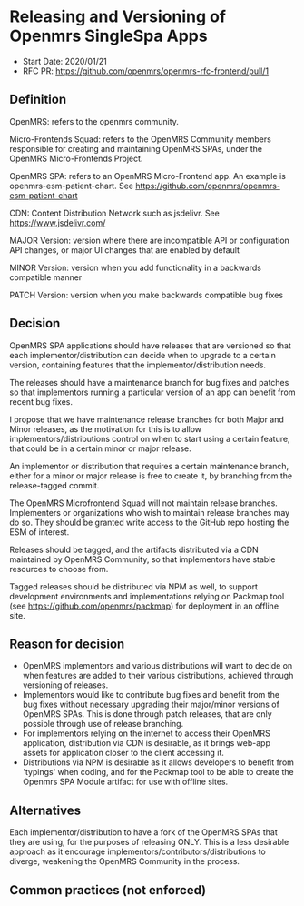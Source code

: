 # Releasing and Versioning of Openmrs SingleSpa Apps
- Start Date: 2020/01/21
- RFC PR: https://github.com/openmrs/openmrs-rfc-frontend/pull/1

## Definition
OpenMRS: refers to the openmrs community.

Micro-Frontends Squad: refers to the OpenMRS Community members responsible for creating and maintaining OpenMRS SPAs, under the OpenMRS Micro-Frontends Project.

OpenMRS SPA: refers to an OpenMRS Micro-Frontend app. An example is openmrs-esm-patient-chart. See https://github.com/openmrs/openmrs-esm-patient-chart

CDN: Content Distribution Network such as jsdelivr. See https://www.jsdelivr.com/

MAJOR Version: version where there are incompatible API or configuration API changes, or major UI changes that are enabled by default

MINOR Version: version when you add functionality in a backwards compatible manner

PATCH Version: version when you make backwards compatible bug fixes

## Decision
OpenMRS SPA applications should have releases that are versioned so that each implementor/distribution can decide when to upgrade to a certain version, containing features that the implementor/distribution needs. 

The releases should have a maintenance branch for bug fixes and patches so that implementors running a particular version of an app can benefit from recent bug fixes. 

I propose that we have maintenance release branches for both Major and Minor releases, as the motivation for this is to allow implementors/distributions control on when to start using a certain feature, that could be in a certain minor or major release.

An implementor or distribution that requires a certain maintenance branch, either for a minor or major release is free to create it, by branching from the release-tagged commit.

The OpenMRS Microfrontend Squad will not maintain release branches. Implementers or organizations who wish to maintain release branches may do so. They 
should be granted write access to the GitHub repo hosting the ESM of interest.

Releases should be tagged, and the artifacts distributed via a CDN maintained by OpenMRS Community, so that implementors have stable resources to choose from. 

Tagged releases should be distributed via NPM as well, to support development environments and implementations relying on Packmap tool (see https://github.com/openmrs/packmap) for deployment in an offline site.

## Reason for decision
- OpenMRS implementors and various distributions will want to decide on when features are added to their various distributions, achieved through versioning of releases. 
- Implementors would like to contribute bug fixes and benefit from the bug fixes without necessary upgrading their major/minor versions of OpenMRS SPAs. This is done through patch releases, that are only possible through use of release branching. 
- For implementors relying on the internet to access their OpenMRS application, distribution via CDN is desirable, as it brings web-app assets for  application closer to the client accessing it.
- Distributions via NPM is desirable as it allows developers to benefit from 'typings' when coding, and for the Packmap tool to be able to create the Openmrs SPA Module artifact for use with offline sites.    

## Alternatives
Each implementor/distribution to have a fork of the OpenMRS SPAs that they are using, for the purposes of releasing ONLY. This is a less desirable approach as it encourage implementors/contributors/distributions to diverge, weakening the OpenMRS Community in the process. 

## Common practices (not enforced)
